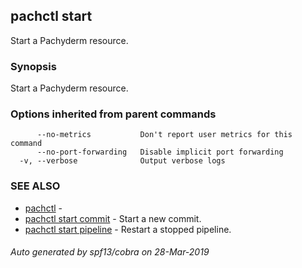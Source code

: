 ## pachctl start

Start a Pachyderm resource.

### Synopsis


Start a Pachyderm resource.

### Options inherited from parent commands

```
      --no-metrics           Don't report user metrics for this command
      --no-port-forwarding   Disable implicit port forwarding
  -v, --verbose              Output verbose logs
```

### SEE ALSO
* [pachctl](pachctl.md)	 - 
* [pachctl start commit](pachctl_start_commit.md)	 - Start a new commit.
* [pachctl start pipeline](pachctl_start_pipeline.md)	 - Restart a stopped pipeline.

###### Auto generated by spf13/cobra on 28-Mar-2019
